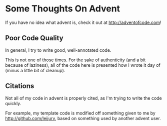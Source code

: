 # Some Thoughts On Advent

If you have no idea what advent is, check it out at http://adventofcode.com!

## Poor Code Quality

In general, I try to write good, well-annotated code.

This is not one of those times. For the sake of authenticity (and a bit because of laziness), all of the code here is presented how I wrote it day of (minus a little bit of cleanup).

## Citations

Not all of my code in advent is properly cited, as I'm trying to write the code quickly.

For example, my template code is modified off something given to me by http://github.com/leijurv, based on something used by another advent user.
